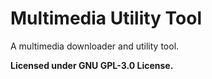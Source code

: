 # Multimedia Utility Tool
A multimedia downloader and utility tool.

<b> Licensed under GNU GPL-3.0 License. </b>

